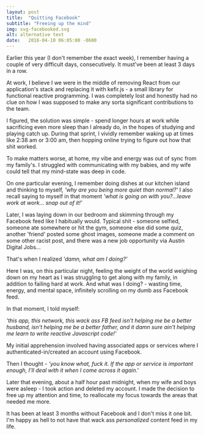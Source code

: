 ```yaml
---
layout: post
title:  "Quitting Facebook"
subtitle: "Freeing up the mind"
img: svg-facebooked.svg
alt: alternative text
date:   2016-04-10 06:05:00 -0600
---
```


Earlier this year (I don't remember the exact week), I remember having a couple of very difficult days, consecutively. It must've been at least 3 days in a row.

At work, I believe I we were in the middle of removing React from our application's stack and replacing it with kefir.js - a small library for functional reactive programming. I was completely lost and honestly had no clue on how I was supposed to make any sorta significant contributions to the team.

I figured, the solution was simple - spend longer hours at work while sacrificing even more sleep than I already do, in the hopes of studying and playing catch up. During that sprint, I vividly remember waking up at times like 2:38 am or 3:00 am, then hopping online trying to figure out how that shit worked.

To make matters worse, at home, my vibe and energy was out of sync from my family's. I struggled with communicating with my babies, and my wife could tell that my mind-state was deep in code. 

On one particular evening, I remember doing dishes at our kitchen island and thinking to myself, *'why are you being more quiet than normal?'* I also recall saying to myself in that moment *'what is going on with you?...leave work at work... snap out of it!'*

Later, I was laying down in our bedroom and skimming through my Facebook feed like I habitually would. Typical shit - someone selfied, someone ate somewhere or hit the gym, someone else did some quiz, another 'friend' posted some ghost images, someone made a comment on some other racist post, and there was a new job opportunity via Austin Digital Jobs... 

That's when I realized *'damn, what am I doing?'*

Here I was, on this particular night, feeling the weight of the world weighing down on my heart as I was struggling to get along with my family, in addition to failing hard at work. And what was I doing? - wasting time, energy, and mental space, infinitely scrolling on my dumb ass Facebook feed.

In that moment, I told myself: 

*'this app, this network, this wack ass FB feed isn't helping me be a better husband, isn't helping me be a better father, and it damn sure ain't helping me learn to write reactive Javascript code!'*

My initial apprehension involved having associated apps or services where I authenticated-in/created an account using Facebook.

Then I thought - *'you know what, fuck it. If the app or service is important enough, I'll deal with it when I come across it again.'*

Later that evening, about a half hour past midnight, when my wife and boys were asleep - I took action and deleted my account. I made the decision to free up my attention and time, to reallocate my focus towards the areas that needed me more.

It has been at least 3 months without Facebook and I don't miss it one bit. I'm happy as hell to not have that wack ass *personalized* content feed in my life.

